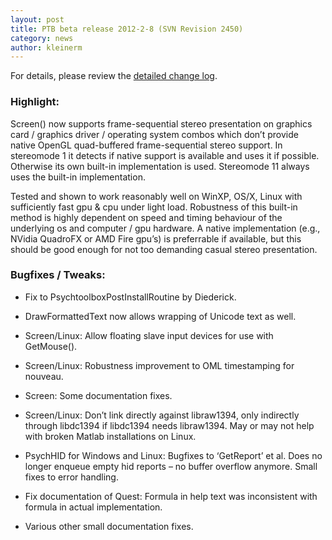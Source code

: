 ```yaml
---
layout: post
title: PTB beta release 2012-2-8 (SVN Revision 2450)
category: news
author: kleinerm
---
```


For details, please review the [detailed change
log](http://code.google.com/p/psychtoolbox-3/source/detail?r=2450).

### Highlight:

Screen() now supports frame-sequential stereo presentation on graphics
card / graphics driver / operating system combos which don’t provide
native OpenGL quad-buffered frame-sequential stereo support. In
stereomode 1 it detects if native support is available and uses it if
possible. Otherwise its own built-in implementation is used. Stereomode
11 always uses the built-in implementation.

Tested and shown to work reasonably well on WinXP, OS/X, Linux with
sufficiently fast gpu & cpu under light load. Robustness of this
built-in method is highly dependent on speed and timing behaviour of the
underlying os and computer / gpu hardware. A native implementation
(e.g., NVidia QuadroFX or AMD Fire gpu’s) is preferrable if available,
but this should be good enough for not too demanding casual stereo
presentation.

### Bugfixes / Tweaks:

-   Fix to PsychtoolboxPostInstallRoutine by Diederick.

-   DrawFormattedText now allows wrapping of Unicode text as well.

-   Screen/Linux: Allow floating slave input devices for use with
    GetMouse().

-   Screen/Linux: Robustness improvement to OML timestamping for
    nouveau.

-   Screen: Some documentation fixes.

-   Screen/Linux: Don’t link directly against libraw1394, only
    indirectly through libdc1394 if libdc1394 needs libraw1394. May or
    may not help with broken Matlab installations on Linux.

-   PsychHID for Windows and Linux: Bugfixes to ‘GetReport’ et al. Does
    no longer enqueue empty hid reports – no buffer overflow anymore.
    Small fixes to error handling.

-   Fix documentation of Quest: Formula in help text was inconsistent
    with formula in actual implementation.

-   Various other small documentation fixes.
